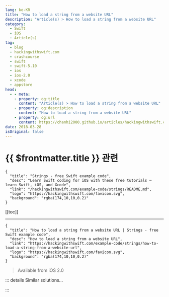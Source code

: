 ```yaml
---
lang: ko-KR
title: "How to load a string from a website URL"
description: "Article(s) > How to load a string from a website URL"
category:
  - Swift
  - iOS
  - Article(s)
tag: 
  - blog
  - hackingwithswift.com
  - crashcourse
  - swift
  - swift-5.10
  - ios
  - ios-2.0
  - xcode
  - appstore
head:
  - - meta:
    - property: og:title
      content: "Article(s) > How to load a string from a website URL"
    - property: og:description
      content: "How to load a string from a website URL"
    - property: og:url
      content: https://chanhi2000.github.io/articles/hackingwithswift.com/example-code/strings/how-to-load-a-string-from-a-website-url.html
date: 2018-03-28
isOriginal: false
---
```


# {{ $frontmatter.title }} 관련

```component VPCard
{
  "title": "Strings - free Swift example code",
  "desc": "Learn Swift coding for iOS with these free tutorials – learn Swift, iOS, and Xcode",
  "link": "/hackingwithswift.com/example-code/strings/README.md",
  "logo": "https://hackingwithswift.com/favicon.svg",
  "background": "rgba(174,10,10,0.2)"
}
```

[[toc]]

---

```component VPCard
{
  "title": "How to load a string from a website URL | Strings - free Swift example code",
  "desc": "How to load a string from a website URL",
  "link": "https://hackingwithswift.com/example-code/strings/how-to-load-a-string-from-a-website-url",
  "logo": "https://hackingwithswift.com/favicon.svg",
  "background": "rgba(174,10,10,0.2)"
}
```

> Available from iOS 2.0

<!-- TODO: 작성 -->

<!-- 
It takes just a few lines of Swift code to load the contents of a website URL, but there are three things you need to be careful with:

- Creating a `URL` might fail if you pass a bad site, so you need to unwrap its optional return value.
<li>Loading a URL's contents might fail because the site might be down (for example), so it might throw an error. This means you need to wrap the call into a `do/catch` block.
<li>Accessing network data is slow, so you really want to do this on a background thread.

Here's the code:

```swift
if let url = URL(string: "https://www.hackingwithswift.com") {
    do {
        let contents = try String(contentsOf: url)
        print(contents)
    } catch {
        // contents could not be loaded
    }
} else {
    // the URL was bad!
}
```

If you want to run that on a background thread (and you really ought to!) you should either use GCD's `async()` or `performSelector(inBackground:)`.

-->

::: details Similar solutions…

<!--
/quick-start/swiftui/how-to-load-a-remote-image-from-a-url">How to load a remote image from a URL 
/example-code/uikit/how-to-load-a-remote-image-url-into-uiimageview">How to load a remote image URL into UIImageView 
/example-code/strings/how-to-convert-a-string-to-a-safe-format-for-url-slugs-and-filenames">How to convert a string to a safe format for URL slugs and filenames 
/example-code/strings/how-to-detect-a-url-in-a-string-using-nsdatadetector">How to detect a URL in a String using NSDataDetector 
/example-code/system/how-to-open-a-url-in-safari">How to open a URL in Safari</a>
-->

:::

